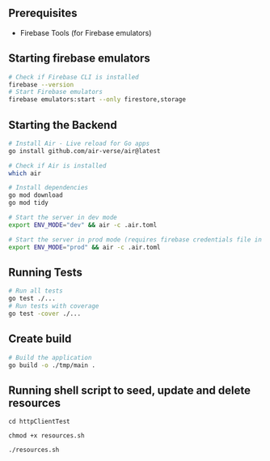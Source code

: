 ## Prerequisites

- Firebase Tools (for Firebase emulators)

## Starting firebase emulators

```bash
# Check if Firebase CLI is installed
firebase --version
# Start Firebase emulators
firebase emulators:start --only firestore,storage
```

## Starting the Backend

```bash
# Install Air - Live reload for Go apps
go install github.com/air-verse/air@latest

# Check if Air is installed
which air

# Install dependencies
go mod download
go mod tidy

# Start the server in dev mode
export ENV_MODE="dev" && air -c .air.toml

# Start the server in prod mode (requires firebase credentials file in backend directory named `firebase_credentials.json`)
export ENV_MODE="prod" && air -c .air.toml
```

## Running Tests

```bash
# Run all tests
go test ./...
# Run tests with coverage
go test -cover ./...
```

## Create build

```bash
# Build the application
go build -o ./tmp/main .
```

## Running shell script to seed, update and delete resources

```shell
cd httpClientTest

chmod +x resources.sh

./resources.sh
```